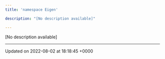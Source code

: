 ```yaml
---
title: 'namespace Eigen'

description: "[No description available]"

---
```







[No description available]






-------------------------------

Updated on 2022-08-02 at 18:18:45 +0000